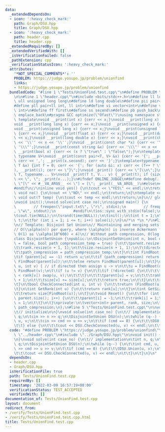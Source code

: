 ```yaml
---
data:
  _extendedDependsOn:
  - icon: ':heavy_check_mark:'
    path: Graph/DSU.hpp
    title: Graph/DSU.hpp
  - icon: ':heavy_check_mark:'
    path: header.cpp
    title: header.cpp
  _extendedRequiredBy: []
  _extendedVerifiedWith: []
  _isVerificationFailed: false
  _pathExtension: cpp
  _verificationStatusIcon: ':heavy_check_mark:'
  attributes:
    '*NOT_SPECIAL_COMMENTS*': ''
    PROBLEM: https://judge.yosupo.jp/problem/unionfind
    links:
    - https://judge.yosupo.jp/problem/unionfind
  bundledCode: "#line 1 \"Tests/UnionFind.test.cpp\"\n#define PROBLEM \"https://judge.yosupo.jp/problem/unionfind\"\
    \n\n#line 1 \"header.cpp\"\n#include <bits/stdc++.h>\n#define ll long long\n#define\
    \ ull unsigned long long\n#define ld long double\n#define pii pair<int, int>\n\
    #define pll pair<ll int, ll int>\n#define vi vector<int>\n#define vl vector<ll\
    \ int>\n#define ff first\n#define ss second\n#define pb push_back\n#define eb\
    \ emplace_back\n#pragma GCC optimize(\"Ofast\")\nusing namespace std;\n// debug\
    \ template\nvoid __print(int x) {cerr << x;}\nvoid __print(long x) {cerr << x;}\n\
    void __print(long long x) {cerr << x;}\nvoid __print(unsigned x) {cerr << x;}\n\
    void __print(unsigned long x) {cerr << x;}\nvoid __print(unsigned long long x)\
    \ {cerr << x;}\nvoid __print(float x) {cerr << x;}\nvoid __print(double x) {cerr\
    \ << x;}\nvoid __print(long double x) {cerr << x;}\nvoid __print(char x) {cerr\
    \ << '\\'' << x << '\\'';}\nvoid __print(const char *x) {cerr << '\\\"' << x <<\
    \ '\\\"';}\nvoid __print(const string &x) {cerr << '\\\"' << x << '\\\"';}\nvoid\
    \ __print(bool x) {cerr << (x ? \"true\" : \"false\");}\n\ntemplate<typename T,\
    \ typename V>\nvoid __print(const pair<T, V> &x) {cerr << '{'; __print(x.first);\
    \ cerr << ','; __print(x.second); cerr << '}';}\ntemplate<typename T>\nvoid __print(const\
    \ T &x) {int f = 0; cerr << '{'; for (auto &i: x) cerr << (f++ ? \",\" : \"\"\
    ), __print(i); cerr << \"}\";}\nvoid _print() {cerr << \"]\\n\";}\ntemplate <typename\
    \ T, typename... V>\nvoid _print(T t, V... v) {__print(t); if (sizeof...(v)) cerr\
    \ << \", \"; _print(v...);}\n#ifndef ONLINE_JUDGE\n#define debug(...) cerr <<\
    \ \"[\" << #__VA_ARGS__ << \"] = [\"; _print(__VA_ARGS__)\n#else\n#define debug(...)\n\
    #endif\n//\ninline void yes() {\n\tcout << \"YES\" << endl;\n\treturn;\n}\ninline\
    \ void no() {\n\tcout << \"NO\" << endl;\n\treturn;\n}\ntemplate <class T>\ninline\
    \ void out(T temp) {\n\tcout << temp << endl;\n\treturn;\n}\n// global variables\n\
    \nvoid init();\nvoid solve(int case_no);\n\nsigned main() {\n        #ifndef ONLINE_JUDGE\n\
    \        // freopen(\"input.txt\", \"r\", stdin);\n        // freopen(\"output.txt\"\
    , \"w\", stdout);\n        #endif\n\tios::sync_with_stdio(false);\n\tcin.tie(NULL);\n\
    \tcout.tie(NULL);\n\tsrand(time(NULL));\n\tinit();\n\tint t = 1;\n\t// cin >>\
    \ t;\n\tfor (int i = 1; i <= t; i++) solve(i);\n}\n/*\n *\n */\n#line 1 \"Graph/DSU.hpp\"\
    \n// Template: Disjoint Set Union\n// Maintaining and merging sets of nodes\n\
    // O(\\alpha(n)) per query, where \\alpha(n) is inverse Ackermann function (basically\
    \ O(1) as \\alpha(10^600) < 4)\n// Without path compression, O(log n) per query\n\
    class DisjointSetUnion {\npublic:\n\tDisjointSetUnion(int n, bool directed_temp\
    \ = false, bool path_compression_temp = true) {\n\t\tparent.resize(n + 1, -1);\n\
    \t\trank.resize(n + 1, 1);\n\t\tsize.resize(n + 1, 1);\n\t\tdirected = directed_temp;\n\
    \t\tpath_compression = path_compression_temp;\n\t}\n\tint FindRoot(int u) {\n\t\
    \tif (parent[u] == -1) return u;\n\t\tif (path_compression) return parent[u] =\
    \ FindRoot(parent[u]);\n\t\telse return FindRoot(parent[u]);\n\t}\n\tbool Union(int\
    \ u, int v) { // if directed then assign u -> v\n\t\tu = FindRoot(u);\n\t\tv =\
    \ FindRoot(v);\n\t\tif (u != v) {\n\t\t\tif (!directed) {\n\t\t\t\tif (rank[u]\
    \ < rank[v]) swap(u, v);\n\t\t\t}\n\t\t\tparent[u] = v;\n\t\t\trank[u] = rank[v]\
    \ + 1;\n\t\t\tsize[v] += size[u];\n\t\t\treturn true;\n\t\t}\n\t\treturn false;\n\
    \t}\n\tbool CheckConnected(int u, int v) {\n\t\treturn (FindRoot(u) == FindRoot(v));\n\
    \t}\n\tint GetRank(int u) {\n\t\treturn rank[u];\n\t}\n\tint GetSize(int u) {\n\
    \t\treturn size[FindRoot(u)];\n\t}\n\tvoid Reset() {\n\t\tfor (int i = 0; i <\
    \ parent.size(); i++) {\n\t\t\tparent[i] = -1;\n\t\t\trank[i] = 1;\n\t\t\tsize[i]\
    \ = 1;\n\t\t}\n\t}\nprivate:\n\tvector<int> parent, rank, size;\n\tbool directed,\
    \ path_compression;\n};\n#line 5 \"Tests/UnionFind.test.cpp\"\n\nvoid init() {\n\
    \t// initialize\n\n}\nvoid solve(int case_no) {\n\t// implementation\n\tint n,\
    \ q;\n\tcin >> n >> q;\n\tDisjointSetUnion DSU(n);\n\twhile (q--) {\n\t\tint cmd,\
    \ u, v;\n\t\tcin >> cmd >> u >> v;\n\t\tif (cmd == 0) {\n\t\t\tDSU.Union(u, v);\n\
    \t\t} else {\n\t\t\tcout << DSU.CheckConnected(u, v) << endl;\n\t\t}\n\t}\n}\n"
  code: "#define PROBLEM \"https://judge.yosupo.jp/problem/unionfind\"\n\n#include\
    \ \"../header.cpp\"\n#include \"../Graph/DSU.hpp\"\n\nvoid init() {\n\t// initialize\n\
    \n}\nvoid solve(int case_no) {\n\t// implementation\n\tint n, q;\n\tcin >> n >>\
    \ q;\n\tDisjointSetUnion DSU(n);\n\twhile (q--) {\n\t\tint cmd, u, v;\n\t\tcin\
    \ >> cmd >> u >> v;\n\t\tif (cmd == 0) {\n\t\t\tDSU.Union(u, v);\n\t\t} else {\n\
    \t\t\tcout << DSU.CheckConnected(u, v) << endl;\n\t\t}\n\t}\n}\n"
  dependsOn:
  - header.cpp
  - Graph/DSU.hpp
  isVerificationFile: true
  path: Tests/UnionFind.test.cpp
  requiredBy: []
  timestamp: '2022-03-09 16:57:19+08:00'
  verificationStatus: TEST_ACCEPTED
  verifiedWith: []
documentation_of: Tests/UnionFind.test.cpp
layout: document
redirect_from:
- /verify/Tests/UnionFind.test.cpp
- /verify/Tests/UnionFind.test.cpp.html
title: Tests/UnionFind.test.cpp
---
```

